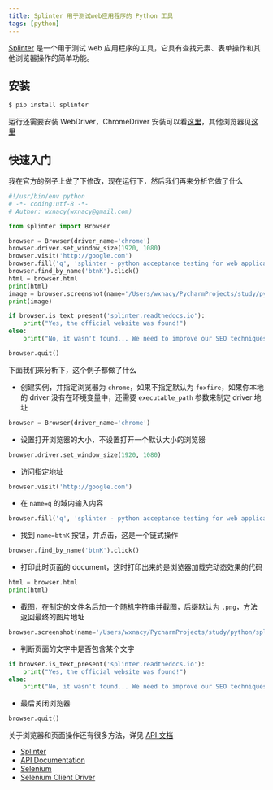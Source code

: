 ```yaml
---
title: Splinter 用于测试web应用程序的 Python 工具
tags: [python]
---
```


[Splinter](https://github.com/cobrateam/splinter) 是一个用于测试 web 应用程序的工具，它具有查找元素、表单操作和其他浏览器操作的简单功能。
<!-- more --><!-- toc -->
## 安装
```bash
$ pip install splinter
```
运行还需要安装 WebDriver，ChromeDriver 安装可以看[这里](/2018/02/23/chromedriver/)，其他浏览器见[这里](https://splinter.readthedocs.io/en/latest/#browser-based-drivers)

## 快速入门
我在官方的例子上做了下修改，现在运行下，然后我们再来分析它做了什么
```python
#!/usr/bin/env python
# -*- coding:utf-8 -*-
# Author: wxnacy(wxnacy@gmail.com)

from splinter import Browser

browser = Browser(driver_name='chrome')
browser.driver.set_window_size(1920, 1080)
browser.visit('http://google.com')
browser.fill('q', 'splinter - python acceptance testing for web applications')
browser.find_by_name('btnK').click()
html = browser.html
print(html)
image = browser.screenshot(name='/Users/wxnacy/PycharmProjects/study/python/splinter_demo/screenshot', suffix='.jpg')
print(image)

if browser.is_text_present('splinter.readthedocs.io'):
    print("Yes, the official website was found!")
else:
    print("No, it wasn't found... We need to improve our SEO techniques")

browser.quit()
```
下面我们来分析下，这个例子都做了什么
- 创建实例，并指定浏览器为 `chrome`，如果不指定默认为 `foxfire`，如果你本地的 driver 没有在环境变量中，还需要 `executable_path` 参数来制定 driver 地址
```python
browser = Browser(driver_name='chrome')
```
- 设置打开浏览器的大小，不设置打开一个默认大小的浏览器
```python
browser.driver.set_window_size(1920, 1080)
```
- 访问指定地址
```python
browser.visit('http://google.com')
```
- 在 `name=q` 的域内输入内容
```python
browser.fill('q', 'splinter - python acceptance testing for web applications')
```
- 找到 `name=btnK` 按钮，并点击，这是一个链式操作
```python
browser.find_by_name('btnK').click()
```
- 打印此时页面的 document，这时打印出来的是浏览器加载完动态效果的代码
```python
html = browser.html
print(html)
```
- 截图，在制定的文件名后加一个随机字符串并截图，后缀默认为 `.png`，方法返回最终的图片地址
```python
browser.screenshot(name='/Users/wxnacy/PycharmProjects/study/python/splinter_demo/screenshot', suffix='.jpg')
```
- 判断页面的文字中是否包含某个文字
```python
if browser.is_text_present('splinter.readthedocs.io'):
    print("Yes, the official website was found!")
else:
    print("No, it wasn't found... We need to improve our SEO techniques")
```
- 最后关闭浏览器
```python
browser.quit()
```
关于浏览器和页面操作还有很多方法，详见 [API 文档](http://splinter.readthedocs.io/en/latest/api/driver-and-element-api.html)

- [Splinter](http://splinter.readthedocs.io/en/latest/index.html)
- [API Documentation](http://splinter.readthedocs.io/en/latest/api/)
- [Selenium](https://github.com/SeleniumHQ/selenium)
- [Selenium Client Driver](http://seleniumhq.github.io/selenium/docs/api/py/)
